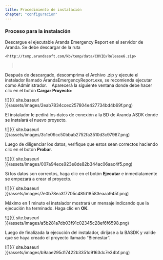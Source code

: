 ```yaml
---
title: Procedimiento de instalación
chapter: "configuracion"
---
```


### Proceso para la instalación

Descargue el ejecutable Aranda Emergency Report en el servidor de Aranda.
Se debe descargar de la ruta

    <http://temp.arandasoft.com/kb/temp/data/COVID/Release6.zip>  
>    

Después de descargado, descomprima el Archivo .zip y ejecute el instalador llamado ArandaEmergencyReport.exe, se recomienda ejecutar como Administrador. 
 
Aparecerá la siguiente ventana donde debe hacer clic en el botón **Cargar Proyecto**:

![]({{ site.baseurl }}/assets/images/2eab7834ccec257804e427734bd4b69f.png)

El instalador le pedirá los datos de conexión a la BD de Aranda ASDK donde se instalará el nuevo proyecto. 

![]({{ site.baseurl }}/assets/images/3c1e09cc50bbab2752fa3510d3c97987.png)

Luego de diligenciar los datos, verifique que estos sean correctos haciendo clic en el botón **Probar**. 

![]({{ site.baseurl }}/assets/images/007a94ece923e8de82b344ac06aac4f5.png)

Si los datos son correctos, haga clic en el botón **Ejecutar** e inmediatamente se empezará a crear el proyecto.

![]({{ site.baseurl }}/assets/images/7e0b78ea3f7705c48fd18583eaaa945f.png)

Máximo en 1 minuto el instalador mostrará un mensaje indicando que la ejecución ha terminado. Haga clic en **OK**. 

![]({{ site.baseurl }}/assets/images/a5b281a7db03f91c02345c28ef6f6598.png)

Luego de finalizada la ejecución del instalador, diríjase a la BASDK y valide que se haya creado el proyecto llamado “Bienestar”.

![]({{ site.baseurl }}/assets/images/b9aae295d17422b3351d9163dc7e34bf.png)

